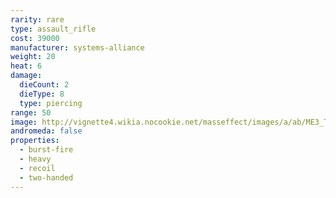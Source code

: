 ```yaml
---
rarity: rare
type: assault_rifle
cost: 39000
manufacturer: systems-alliance
weight: 20
heat: 6
damage:
  dieCount: 2
  dieType: 8
  type: piercing
range: 50
image: http://vignette4.wikia.nocookie.net/masseffect/images/a/ab/ME3_Typhoon_Assault_Rifle.png/revision/latest?cb=20120714073139
andromeda: false
properties:
  - burst-fire
  - heavy
  - recoil
  - two-handed
---
```

